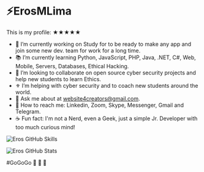 <h1>⚡️ErosMLima</h1> 
  
  This is my profile: ★★★★★

- 👔 I’m currently working on Study for to be ready to make any app and join some new dev. team for work for a long time.
- 📚 I’m currently learning Python, JavaScript, PHP, Java, .NET, C#, Web, Mobile, Servers, Databases, Ethical Hacking.
- 🔰 I’m looking to collaborate on open source cyber security projects and help new students to learn Ethics.
- ⚜️ I’m helping with cyber security and to coach new students around the world.
- 💬 Ask me about at website4creators@gmail.com.
- 📲 How to reach me: Linkedin, Zoom, Skype, Messenger, Gmail and Telegram.
- ☕️ Fun fact: I'm not a Nerd, even a Geek, just a simple Jr. Developer with too much curious mind!

![Eros GitHub Skills]("https://github-readme-stats.vercel.app/api/top-langs/?username=ErosMLima&layout=compact&theme=jolly")



![Eros GitHub Stats](https://github-readme-stats.vercel.app/api?username=ErosMLima&show_icons=true&theme=radical)

 #GoGoGo 🚀 🚀 🚀
